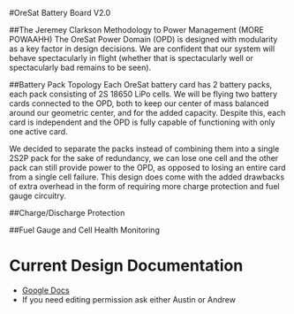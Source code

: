 #OreSat Battery Board V2.0##The Jeremey Clarkson Methodology to Power Management (MORE POWAAHH)The OreSat Power Domain (OPD) is designed with modularity as a key factor in design decisions.  We are confident that our system will behave spectacularly in flight (whether that is spectacularly well or spectacularly bad remains to be seen).##Battery Pack TopologyEach OreSat battery card has 2 battery packs, each pack consisting of 2S 18650 LiPo cells.  We will be flying two battery cards connected to the OPD, both to keep our center of mass balanced around our geometric center, and for the added capacity.  Despite this, each card is independent and the OPD is fully capable of functioning with only one active card.We decided to separate the packs instead of combining them into a single 2S2P pack for the sake of redundancy, we can lose one cell and the other pack can still provide power to the OPD, as opposed to losing an entire card from a single cell failure.  This design does come with the added drawbacks of extra overhead in the form of requiring more charge protection and fuel gauge circuitry.  ##Charge/Discharge Protection##Fuel Gauge and Cell Health Monitoring# Current Design Documentation- [Google Docs](https://docs.google.com/document/d/1m6FopMepRnWKUnyaSLvasRHum4sx9E_MLduOtIjwnw8/pub)- If you need editing permission ask either Austin or Andrew
